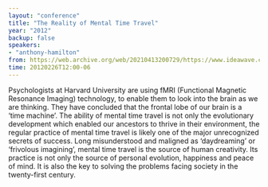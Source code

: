 ```yaml
---
layout: "conference"
title: "The Reality of Mental Time Travel"
year: "2012"
backup: false
speakers:
- "anthony-hamilton"
from: https://web.archive.org/web/20210413200729/https://www.ideawave.ca/2012-conference/the-reality-of-mental-timetravel
time: 20120226T12:00-06
---
```


Psychologists at Harvard University are using fMRI (Functional Magnetic
Resonance Imaging) technology, to enable them to look into the brain as we are
thinking. They have concluded that the frontal lobe of our brain is a ‘time
machine’. The ability of mental time travel is not only the evolutionary
development which enabled our ancestors to thrive in their environment, the
regular practice of mental time travel is likely one of the major unrecognized
secrets of success. Long misunderstood and maligned as ‘daydreaming’ or
‘frivolous imagining’, mental time travel is the source of human creativity.
Its practice is not only the source of personal evolution, happiness and peace
of mind. It is also the key to solving the problems facing society in the
twenty-first century.

